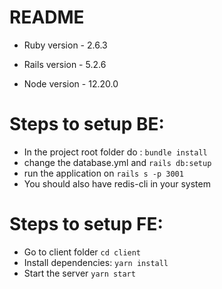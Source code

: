# README

* Ruby version - 2.6.3

* Rails version - 5.2.6

* Node version - 12.20.0

# Steps to setup BE:

* In the project root folder do : ```bundle install```
* change the database.yml and ```rails db:setup```
* run the application on ```rails s -p 3001```
* You should also have redis-cli in your system

# Steps to setup FE:

* Go to client folder ```cd client```
* Install dependencies: ```yarn install```
* Start the server ```yarn start```
